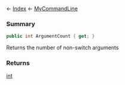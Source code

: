 ← [Index](Api-Index) ← [MyCommandLine](VRage.Game.ModAPI.Ingame.Utilities.MyCommandLine)

### Summary

```csharp
public int ArgumentCount { get; }
```

Returns the number of non-switch arguments

### Returns

[int](https://docs.microsoft.com/en-us/dotnet/api/system.int32?view=netframework-4.6)

